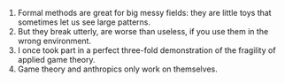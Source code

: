<ol>
	<li>Formal methods are great for big messy fields: they are little toys that sometimes let us see large patterns.</li>
	<li>But they break utterly, are worse than useless, if you use them in the wrong environment.</li>
	<li>I once took part in a perfect three-fold demonstration of the fragility of applied game theory.</li>
	<li>Game theory and anthropics only work on themselves.</li>
</ol>